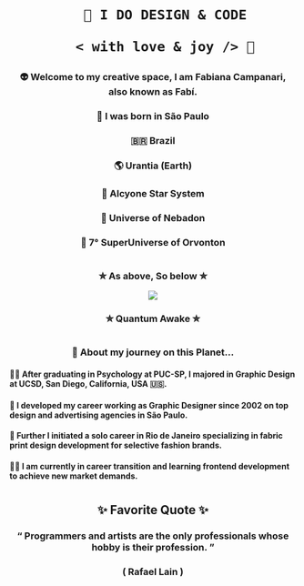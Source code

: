  <h1 align="center">  
    
        🎨 I DO DESIGN & CODE 

         < with love & joy /> 🤎  
</h1>

### <p align="center"> 👽 Welcome to my creative space, I am Fabiana Campanari, also known as Fabí. </p>

###  <p align="center"> 🏡 I was born in São Paulo </p>

###  <p align="center"> 🇧🇷 Brazil </P>

###  <p align="center"> 🌎 Urantia (Earth) </p>

###  <p align="center"> 💫 Alcyone Star System </p>

###  <p align="center"> 🔅 Universe of Nebadon </p>

###  <p align="center"> 🔆 7° SuperUniverse of Orvonton </p>
 
#

### <p align="center"> ✮ As above, So below ✮ </p>
   
<p align="center">
  <img src="https://user-images.githubusercontent.com/113218619/207962226-673d57ec-c076-47c4-8f8a-c1e57e834f6f.gif" />

### <p align="center"> ✮ Quantum Awake ✮ </p> 

#
                
### <p align="center"> 🚀 About my journey on this Planet... </p>

#### <p> 👩‍🎓 After graduating in Psychology at PUC-SP, I majored in Graphic Design at UCSD, San Diego, California, USA 🇺🇸. </p>

#### <p> 🎨 I developed my career working as Graphic Designer since 2002 on top design and advertising agencies in São Paulo.

#### <p> 👗 Further I initiated a solo career in Rio de Janeiro specializing in fabric print design development for selective fashion brands.

#### <p> 👩‍💻  I am currently in career transition and learning frontend development to achieve new market demands.

#

##  <p align="center"> ✨ Favorite Quote  ✨  </p>
### <p align="center"> “ Programmers and artists are the only professionals whose hobby is their profession. ” </p>
###  <p align="center"> ( Rafael Lain ) </p>




 
 

